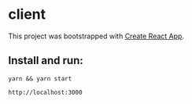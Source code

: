 # client

This project was bootstrapped with [Create React App](https://github.com/facebook/create-react-app).

## Install and run:

```
yarn && yarn start
```

`http://localhost:3000`
